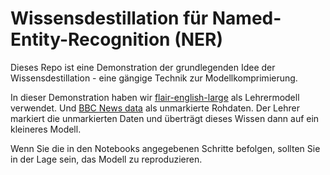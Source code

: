 # Wissensdestillation für Named-Entity-Recognition (NER)

Dieses Repo ist eine Demonstration der grundlegenden Idee der Wissensdestillation - eine gängige Technik zur Modellkomprimierung. 

In dieser Demonstration haben wir [flair-english-large](https://huggingface.co/flair/ner-english-large) als Lehrermodell verwendet. 
Und [BBC News data](https://www.kaggle.com/datasets/gpreda/bbc-news) als unmarkierte Rohdaten. Der Lehrer markiert die unmarkierten Daten und überträgt dieses Wissen dann auf ein kleineres Modell.

Wenn Sie die in den Notebooks angegebenen Schritte befolgen, sollten Sie in der Lage sein, das Modell zu reproduzieren. 
